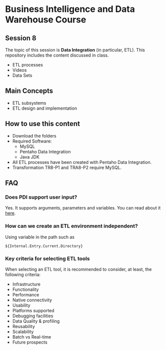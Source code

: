 # Business Intelligence and Data Warehouse Course

## Session 8

The topic of this session is **Data Integration** (in particular, ETL). This repository includes the content discussed in class.

  - ETL processes
  - Videos
  - Data Sets

## Main Concepts

  - ETL subsystems
  - ETL design and implementation

## How to use this content

  - Download the folders
  - Required Software:
	  - MySQL
	  - Pentaho Data Integration
	  - Java JDK
  - All ETL processes have been created with Pentaho Data Integration.
  - Transformation TR8-P1 and TRA8-P2 require MySQL.
  
## FAQ

### Does PDI support user input?

Yes. It supports arguments, parameters and variables. You can read about it [here](https://help.pentaho.com/Documentation/8.0/Products/Data_Integration/Data_Integration_Perspective/050).

### How can we create an ETL environment independent?

Using variable in the path such as

``` 
${Internal.Entry.Current.Directory}
``` 

### Key criteria for selecting ETL tools

When selecting an ETL tool, it is recommended to consider, at least, the following criteria: 

 - Infrastructure
 - Functionality
 - Performance
 - Native connectivity
 - Usability
 - Platforms supported
 - Debugging facilities
 - Data Quality & profiling
 - Reusability
 - Scalability
 - Batch vs Real-time
 - Future prospects
